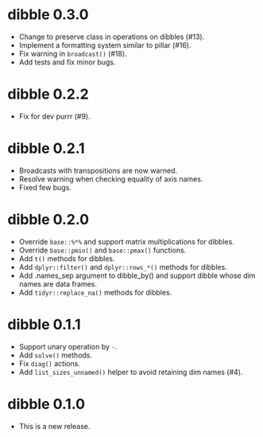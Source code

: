# dibble 0.3.0

* Change to preserve class in operations on dibbles (#13).
* Implement a formatting system similar to pillar (#16).
* Fix warning in `broadcast()` (#18).
* Add tests and fix minor bugs.

# dibble 0.2.2

* Fix for dev purrr (#9).

# dibble 0.2.1

* Broadcasts with transpositions are now warned.
* Resolve warning when checking equality of axis names.
* Fixed few bugs.

# dibble 0.2.0

* Override `base::%*%` and support matrix multiplications for dibbles.
* Override `base::pmin()` and `base::pmax()` functions.
* Add `t()` methods for dibbles.
* Add `dplyr::filter()` and `dplyr::rows_*()` methods for dibbles.
* Add .names_sep argument to dibble_by() and support dibble whose dim names are data frames.
* Add `tidyr::replace_na()` methods for dibbles.

# dibble 0.1.1

* Support unary operation by `-`.
* Add `solve()` methods.
* Fix `diag()` actions.
* Add `list_sizes_unnamed()` helper to avoid retaining dim names (#4).

# dibble 0.1.0

* This is a new release.
